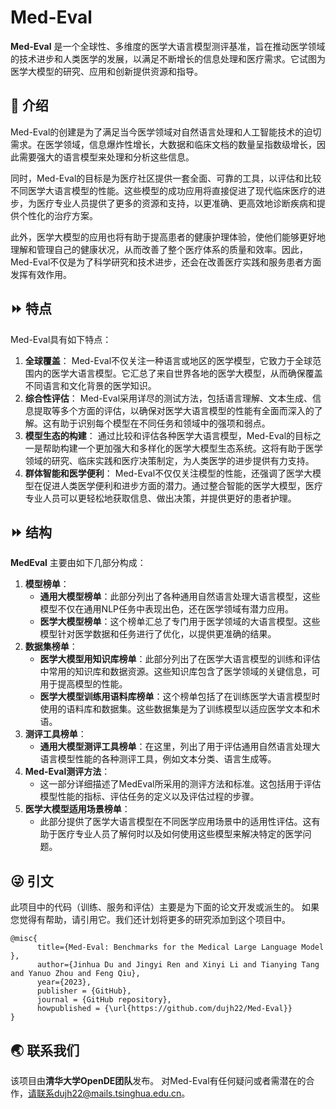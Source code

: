 # Med-Eval

**Med-Eval** 是一个全球性、多维度的医学大语言模型测评基准，旨在推动医学领域的技术进步和人类医学的发展，以满足不断增长的信息处理和医疗需求。它试图为医学大模型的研究、应用和创新提供资源和指导。

## 🔬 介绍

Med-Eval的创建是为了满足当今医学领域对自然语言处理和人工智能技术的迫切需求。在医学领域，信息爆炸性增长，大数据和临床文档的数量呈指数级增长，因此需要强大的语言模型来处理和分析这些信息。

同时，Med-Eval的目标是为医疗社区提供一套全面、可靠的工具，以评估和比较不同医学大语言模型的性能。这些模型的成功应用将直接促进了现代临床医疗的进步，为医疗专业人员提供了更多的资源和支持，以更准确、更高效地诊断疾病和提供个性化的治疗方案。

此外，医学大模型的应用也将有助于提高患者的健康护理体验，使他们能够更好地理解和管理自己的健康状况，从而改善了整个医疗体系的质量和效率。因此，Med-Eval不仅是为了科学研究和技术进步，还会在改善医疗实践和服务患者方面发挥有效作用。

## ⏩ 特点

Med-Eval具有如下特点：

1. **全球覆盖**： Med-Eval不仅关注一种语言或地区的医学模型，它致力于全球范围内的医学大语言模型。它汇总了来自世界各地的医学大模型，从而确保覆盖不同语言和文化背景的医学知识。
2. **综合性评估**： Med-Eval采用详尽的测试方法，包括语言理解、文本生成、信息提取等多个方面的评估，以确保对医学大语言模型的性能有全面而深入的了解。这有助于识别每个模型在不同任务和领域中的强项和弱点。
3. **模型生态的构建**： 通过比较和评估各种医学大语言模型，Med-Eval的目标之一是帮助构建一个更加强大和多样化的医学大模型生态系统。这将有助于医学领域的研究、临床实践和医疗决策制定，为人类医学的进步提供有力支持。
4. **群体智能和医学便利**： Med-Eval不仅仅关注模型的性能，还强调了医学大模型在促进人类医学便利和进步方面的潜力。通过整合智能的医学大模型，医疗专业人员可以更轻松地获取信息、做出决策，并提供更好的患者护理。

## ⏩ 结构

**MedEval** 主要由如下几部分构成：

1. **模型榜单**：
   - **通用大模型榜单**：此部分列出了各种通用自然语言处理大语言模型，这些模型不仅在通用NLP任务中表现出色，还在医学领域有潜力应用。
   - **医学大模型榜单**：这个榜单汇总了专门用于医学领域的大语言模型。这些模型针对医学数据和任务进行了优化，以提供更准确的结果。
2. **数据集榜单**：
   - **医学大模型用知识库榜单**：此部分列出了在医学大语言模型的训练和评估中常用的知识库和数据资源。这些知识库包含了医学领域的关键信息，可用于提高模型的性能。
   - **医学大模型训练用语料库榜单**：这个榜单包括了在训练医学大语言模型时使用的语料库和数据集。这些数据集是为了训练模型以适应医学文本和术语。
3. **测评工具榜单**：
   - **通用大模型测评工具榜单**：在这里，列出了用于评估通用自然语言处理大语言模型性能的各种测评工具，例如文本分类、语言生成等。
4. **Med-Eval测评方法**：
   - 这一部分详细描述了MedEval所采用的测评方法和标准。这包括用于评估模型性能的指标、评估任务的定义以及评估过程的步骤。
5. **医学大模型适用场景榜单**：
   - 此部分提供了医学大语言模型在不同医学应用场景中的适用性评估。这有助于医疗专业人员了解何时以及如何使用这些模型来解决特定的医学问题。

## 😜 引文

此项目中的代码（训练、服务和评估）主要是为下面的论文开发或派生的。 如果您觉得有帮助，请引用它。我们还计划将更多的研究添加到这个项目中。

```
@misc{
      title={Med-Eval: Benchmarks for the Medical Large Language Model },
      author={Jinhua Du and Jingyi Ren and Xinyi Li and Tianying Tang and Yanuo Zhou and Feng Qiu},
      year={2023},
      publisher = {GitHub},
      journal = {GitHub repository},
      howpublished = {\url{https://github.com/dujh22/Med-Eval}}
}
```

## 🌏 联系我们

该项目由**清华大学OpenDE团队**发布。 对Med-Eval有任何疑问或者需潜在的合作，请联系dujh22@mails.tsinghua.edu.cn。

<!--more-->
